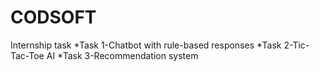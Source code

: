 # CODSOFT
Internship task 
*Task 1-Chatbot with rule-based responses
*Task 2-Tic-Tac-Toe AI
*Task 3-Recommendation system
